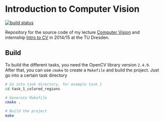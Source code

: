 # Introduction to Computer Vision

[![build status](https://square-src.de/ci/projects/5/status.png?ref=master)](https://square-src.de/ci/projects/5?ref=master)

Repository for the source code of my lecture [Computer Vision](http://www.inf.tu-dresden.de/index.php?node_id=2091&ln=en)
and internship [Intro to CV](http://www.inf.tu-dresden.de/index.php?node_id=3487&ln=en) in 2014/15 at the TU Dresden.

## Build

To build the different tasks, you need the OpenCV library version `2.4.9`. After
that, you can use `cmake` to create a `Makefile` and build the project. Just go
into a certain task directory

```bash
# Go into task directory, for example task 1
cd task_1_colored_regions

# Generate Makefile
cmake .

# Build the project
make
```
